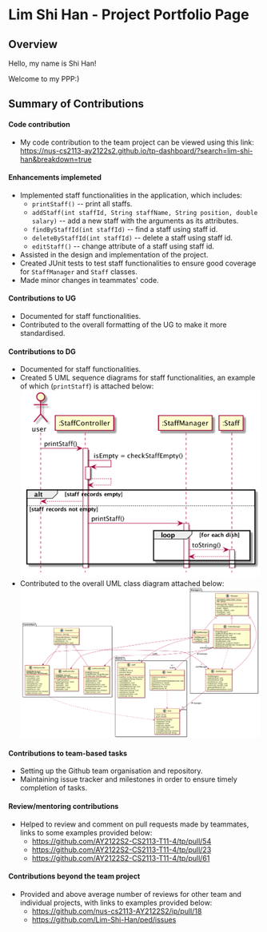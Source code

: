 # Lim Shi Han - Project Portfolio Page

## Overview

Hello, my name is Shi Han!

Welcome to my PPP:)

## Summary of Contributions

#### Code contribution
  - My code contribution to the team project can be viewed using this link: https://nus-cs2113-ay2122s2.github.io/tp-dashboard/?search=lim-shi-han&breakdown=true
#### Enhancements implemeted
  - Implemented staff functionalities in the application, which includes:
    - `printStaff()` -- print all staffs.
    - `addStaff(int staffId, String staffName, String position, double salary)` -- add a new staff with the arguments as its attributes.
    - `findByStaffId(int staffId)` -- find a staff using staff id.
    - `deleteByStaffId(int staffId)` -- delete a staff using staff id.
    - `editStaff()` -- change attribute of a staff using staff id.
  - Assisted in the design and implementation of the project.
  - Created JUnit tests to test staff functionalities to ensure good coverage for `StaffManager` and `Staff` classes.
  - Made minor changes in teammates' code.
#### Contributions to UG
  - Documented for staff functionalities.
  - Contributed to the overall formatting of the UG to make it more standardised.
#### Contributions to DG
  - Documented for staff functionalities.
  - Created 5 UML sequence diagrams for staff functionalities, an example of which (`printStaff`) is attached below:
    ![](../diagrams/sqeuence/StaffManager_printStaff.png)
  - Contributed to the overall UML class diagram attached below:
    ![](../diagrams/class/all.png)
#### Contributions to team-based tasks
  - Setting up the Github team organisation and repository.
  - Maintaining issue tracker and milestones in order to ensure timely completion of tasks.
#### Review/mentoring contributions
  - Helped to review and comment on pull requests made by teammates, links to some examples provided below:
    - https://github.com/AY2122S2-CS2113-T11-4/tp/pull/54
    - https://github.com/AY2122S2-CS2113-T11-4/tp/pull/23
    - https://github.com/AY2122S2-CS2113-T11-4/tp/pull/61
#### Contributions beyond the team project
  - Provided and above average number of reviews for other team and individual projects, with links to examples provided below:
    - https://github.com/nus-cs2113-AY2122S2/ip/pull/18
    - https://github.com/Lim-Shi-Han/ped/issues
